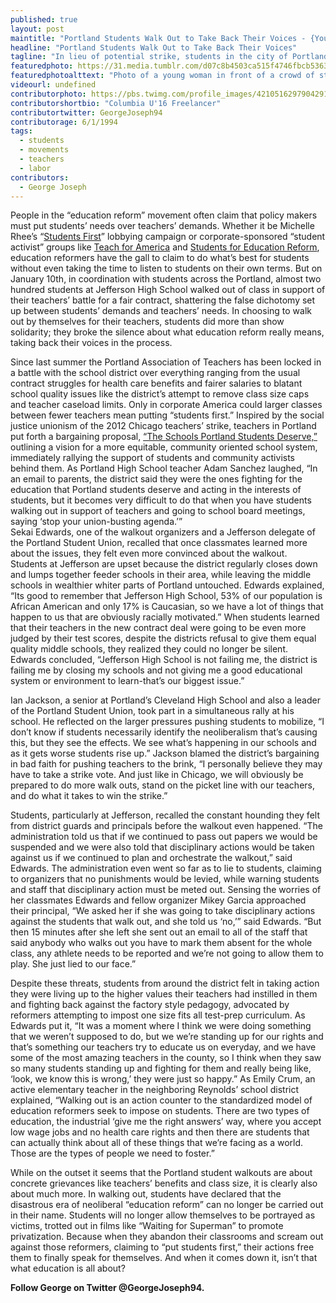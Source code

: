 ```yaml
---
published: true
layout: post
maintitle: "Portland Students Walk Out to Take Back Their Voices - {Young}ist"
headline: "Portland Students Walk Out to Take Back Their Voices"
tagline: "In lieu of potential strike, students in the city of Portland stand up for their teachers and reclaim the education reform narrative in the process."
featuredphoto: https://31.media.tumblr.com/d07c8b4503ca515f4746fbcb5363330a/tumblr_inline_mzcufdNCF51rkj9dw.jpg
featuredphotoalttext: "Photo of a young woman in front of a crowd of students holding banners and signs in support of better schools and in solidarity with teachers"
videourl: undefined
contributorphoto: https://pbs.twimg.com/profile_images/421051629790429184/YLFU6Ftz.jpeg
contributorshortbio: "Columbia U'16 Freelancer"
contributortwitter: GeorgeJoseph94
contributorage: 6/1/1994
tags: 
  - students
  - movements
  - teachers
  - labor
contributors:
  - George Joseph
---
```

People in the “education reform” movement often claim that policy makers must put students’ needs over teachers’ demands. Whether it be Michelle Rhee’s “[Students First](http://www.studentsfirst.org/pages/about-students-first)” lobbying campaign or corporate-sponsored “student activist” groups like [Teach for America](http://www.google.com/url?sa=t&rct=j&q=&esrc=s&source=web&cd=1&ved=0CC4QFjAA&url=http%3A%2F%2Fwww.teachforamerica.org%2Fsupport-us%2Fdonors&ei=Ip7TUuTaObWgsASkkYHoCw&usg=AFQjCNFTa32qnF44MCTYzl0e_AWdrYg6Pw&sig2=1A46fB-wBofASCZSYYvkCA&bvm=bv.59026428,d.cWc) and [Students for Education Reform](http://www.thenation.com/blog/175554/students-education-reform-rebellion-within), education reformers have the gall to claim to do what’s best for students without even taking the time to listen to students on their own terms. But on January 10th, in coordination with students across the Portland, almost two hundred students at Jefferson High School walked out of class in support of their teachers’ battle for a fair contract, shattering the false dichotomy set up between students’ demands and teachers’ needs. In choosing to walk out by themselves for their teachers, students did more than show solidarity; they broke the silence about what education reform really means, taking back their voices in the process.

Since last summer the Portland Association of Teachers has been locked in a battle with the school district over everything ranging from the usual contract struggles for health care benefits and fairer salaries to blatant school quality issues like the district’s attempt to remove class size caps and teacher caseload limits. Only in corporate America could larger classes between fewer teachers mean putting “students first.” Inspired by the social justice unionism of the 2012 Chicago teachers’ strike, teachers in Portland put forth a bargaining proposal, [“The Schools Portland Students Deserve,”](file://localhost/files/6013/6865/9839/PAT_Initial_Bargaining_Proposal_summary_of_SPSD_proposals_1.pdf) outlining a vision for a more equitable, community oriented school system, immediately rallying the support of students and community activists behind them. As Portland High School teacher Adam Sanchez laughed, “In an email to parents, the district said they were the ones fighting for the education that Portland students deserve and acting in the interests of students, but it becomes very difficult to do that when you have students walking out in support of teachers and going to school board meetings, saying ‘stop your union-busting agenda.’”  
Sekai Edwards, one of the walkout organizers and a Jefferson delegate of the Portland Student Union, recalled that once classmates learned more about the issues, they felt even more convinced about the walkout. Students at Jefferson are upset because the district regularly closes down and lumps together feeder schools in their area, while leaving the middle schools in wealthier whiter parts of Portland untouched. Edwards explained, “Its good to remember that Jefferson High School, 53% of our population is African American and only 17% is Caucasian, so we have a lot of things that happen to us that are obviously racially motivated.” When students learned that their teachers in the new contract deal were going to be even more judged by their test scores, despite the districts refusal to give them equal quality middle schools, they realized they could no longer be silent. Edwards concluded, “Jefferson High School is not failing me, the district is failing me by closing my schools and not giving me a good educational system or environment to learn-that’s our biggest issue.”

Ian Jackson, a senior at Portland’s Cleveland High School and also a leader of the Portland Student Union, took part in a simultaneous rally at his school. He reflected on the larger pressures pushing students to mobilize, “I don’t know if students necessarily identify the neoliberalism that’s causing this, but they see the effects. We see what’s happening in our schools and as it gets worse students rise up.” Jackson blamed the district’s bargaining in bad faith for pushing teachers to the brink, “I personally believe they may have to take a strike vote. And just like in Chicago, we will obviously be prepared to do more walk outs, stand on the picket line with our teachers, and do what it takes to win the strike.”

Students, particularly at Jefferson, recalled the constant hounding they felt from district guards and principals before the walkout even happened. “The administration told us that if we continued to pass out papers we would be suspended and we were also told that disciplinary actions would be taken against us if we continued to plan and orchestrate the walkout,” said Edwards. The administration even went so far as to lie to students, claiming to organizers that no punishments would be levied, while warning students and staff that disciplinary action must be meted out. Sensing the worries of her classmates Edwards and fellow organizer Mikey Garcia approached their principal, “We asked her if she was going to take disciplinary actions against the students that walk out, and she told us ‘no,’” said Edwards. “But then 15 minutes after she left she sent out an email to all of the staff that said anybody who walks out you have to mark them absent for the whole class, any athlete needs to be reported and we’re not going to allow them to play. She just lied to our face.”

Despite these threats, students from around the district felt in taking action they were living up to the higher values their teachers had instilled in them and fighting back against the factory style pedagogy, advocated by reformers attempting to impost one size fits all test-prep curriculum. As Edwards put it, “It was a moment where I think we were doing something that we weren’t supposed to do, but we we’re standing up for our rights and that’s something our teachers try to educate us on everyday, and we have some of the most amazing teachers in the county, so I think when they saw so many students standing up and fighting for them and really being like, ‘look, we know this is wrong,’ they were just so happy.” As Emily Crum, an active elementary teacher in the neighboring Reynolds’ school district explained, “Walking out is an action counter to the standardized model of education reformers seek to impose on students. There are two types of education, the industrial ‘give me the right answers’ way, where you accept low wage jobs and no health care rights and then there are students that can actually think about all of these things that we’re facing as a world. Those are the types of people we need to foster.”

While on the outset it seems that the Portland student walkouts are about concrete grievances like teachers’ benefits and class size, it is clearly also about much more. In walking out, students have declared that the disastrous era of neoliberal “education reform” can no longer be carried out in their name. Students will no longer allow themselves to be portrayed as victims, trotted out in films like “Waiting for Superman” to promote privatization. Because when they abandon their classrooms and scream out against those reformers, claiming to “put students first,” their actions free them to finally speak for themselves. And when it comes down it, isn’t that what education is all about?

**Follow George on Twitter @GeorgeJoseph94.**
